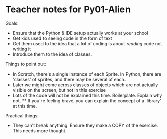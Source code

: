 Teacher notes for Py01-Alien
============================

Goals:

* Ensure that the Python & IDE setup actually works at your school
* Get kids used to seeing code in the form of text
* Get them used to the idea that a lot of coding is about _reading_ code not writing it
* Introduce them to the idea of classes.

Things to point out:

* In Scratch, there's a single instance of each Sprite. In Python, there are 'classes' of sprites, and there may be several of each.
* Later we might come across classes of objects which are not actually visible on the screen, but not in this exercise
* Lots of the code will not be explained this time. Boilerplate. Explain why not.
** If you're feeling brave, you can explain the concept of a 'library' at this time.

Practical things:

* They can't break anything. Ensure they make a COPY of the exercise. This needs more thought.
